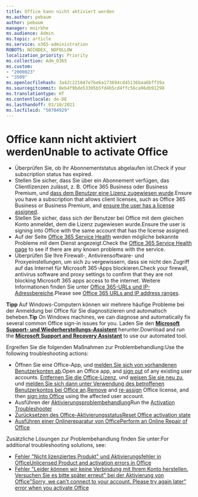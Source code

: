 ```yaml
---
title: Office kann nicht aktiviert werden
ms.author: pebaum
author: pebaum
manager: mnirkhe
ms.audience: Admin
ms.topic: article
ms.service: o365-administration
ROBOTS: NOINDEX, NOFOLLOW
localization_priority: Priority
ms.collection: Adm_O365
ms.custom:
- "2000023"
- "3509"
ms.openlocfilehash: 3a42c221047e7be6a173694cd45136baa6bff39a
ms.sourcegitcommit: 0eb4f9bde53395b5fd4b5cd4ffc56ca96db91298
ms.translationtype: HT
ms.contentlocale: de-DE
ms.lasthandoff: 03/10/2021
ms.locfileid: "50704929"
---
```

# <a name="unable-to-activate-office"></a><span data-ttu-id="4ef9b-102">Office kann nicht aktiviert werden</span><span class="sxs-lookup"><span data-stu-id="4ef9b-102">Unable to activate Office</span></span>

- <span data-ttu-id="4ef9b-103">Überprüfen Sie, ob Ihr Abonnementstatus abgelaufen ist.</span><span class="sxs-lookup"><span data-stu-id="4ef9b-103">Check if your subscription status has expired.</span></span>
- <span data-ttu-id="4ef9b-104">Stellen Sie sicher, dass Sie über ein Abonnement verfügen, das Clientlizenzen zulässt, z. B. Office 365 Business oder Business Premium, und [dass dem Benutzer eine Lizenz zugewiesen wurde](https://docs.microsoft.com/microsoft-365/admin/manage/assign-licenses-to-users?view=o365-worldwide).</span><span class="sxs-lookup"><span data-stu-id="4ef9b-104">Ensure you have a subscription that allows client licenses, such as Office 365 Business or Business Premium, and [ensure the user has a license assigned](https://docs.microsoft.com/microsoft-365/admin/manage/assign-licenses-to-users?view=o365-worldwide).</span></span>
- <span data-ttu-id="4ef9b-105">Stellen Sie sicher, dass sich der Benutzer bei Office mit dem gleichen Konto anmeldet, dem die Lizenz zugewiesen wurde.</span><span class="sxs-lookup"><span data-stu-id="4ef9b-105">Ensure the user is signing into Office with the same account that has the license assigned.</span></span>
- <span data-ttu-id="4ef9b-106">Auf der Seite [Office 365 Service Health](https://docs.microsoft.com/office365/enterprise/view-service-health) werden mögliche bekannte Probleme mit dem Dienst angezeigt.</span><span class="sxs-lookup"><span data-stu-id="4ef9b-106">Check the [Office 365 Service Health page](https://docs.microsoft.com/office365/enterprise/view-service-health) to see if there are any known problems with the service.</span></span>
- <span data-ttu-id="4ef9b-107">Überprüfen Sie Ihre Firewall-, Antivirensoftware- und Proxyeinstellungen, um sich zu vergewissern, dass sie nicht den Zugriff auf das Internet für Microsoft 365-Apps blockieren.</span><span class="sxs-lookup"><span data-stu-id="4ef9b-107">Check your firewall, antivirus software and proxy settings to confirm that they are not blocking Microsoft 365 apps access to the internet.</span></span> <span data-ttu-id="4ef9b-108">Weitere Informationen finden Sie unter [Office 365-URLs und IP-Adressbereiche](https://docs.microsoft.com/office365/enterprise/urls-and-ip-address-ranges "Office 365-URLs und -IP-Adressbereiche").</span><span class="sxs-lookup"><span data-stu-id="4ef9b-108">Please see [Office 365 URLs and IP address ranges](https://docs.microsoft.com/office365/enterprise/urls-and-ip-address-ranges "Office 365 URLs and IP address ranges").</span></span>

<span data-ttu-id="4ef9b-109">**Tipp** Auf Windows-Computern können wir mehrere häufige Probleme bei der Anmeldung bei Office für Sie diagnostizieren und automatisch beheben.</span><span class="sxs-lookup"><span data-stu-id="4ef9b-109">**Tip** On Windows machines, we can diagnose and automatically fix several common Office sign-in issues for you.</span></span> <span data-ttu-id="4ef9b-110">Laden Sie den **[Microsoft Support- und Wiederherstellungs-Assistent](https://aka.ms/SaRA-OfficeSignInScenario)** herunter.</span><span class="sxs-lookup"><span data-stu-id="4ef9b-110">Download and run the  **[Microsoft Support and Recovery Assistant](https://aka.ms/SaRA-OfficeSignInScenario)** to use our automated tool.</span></span>

<span data-ttu-id="4ef9b-111">Ergreifen Sie die folgenden Maßnahmen zur Problembehandlung:</span><span class="sxs-lookup"><span data-stu-id="4ef9b-111">Use the following troubleshooting actions:</span></span>

- <span data-ttu-id="4ef9b-112">Öffnen Sie eine Office-App, und [melden Sie sich von vorhandenen Benutzerkonten ab](https://support.office.com/article/5a20dc11-47e9-4b6f-945d-478cb6d92071).</span><span class="sxs-lookup"><span data-stu-id="4ef9b-112">Open an Office app, and [sign out](https://support.office.com/article/5a20dc11-47e9-4b6f-945d-478cb6d92071) of any existing user accounts.</span></span> <span data-ttu-id="4ef9b-113">[Entfernen Sie die Office-Lizenz](https://docs.microsoft.com/microsoft-365/admin/manage/remove-licenses-from-users), und [weisen Sie sie neu zu](https://docs.microsoft.com/microsoft-365/admin/manage/assign-licenses-to-users), und [melden Sie sich dann unter Verwendung des betroffenen Benutzerkontos bei Office an](https://support.office.com/article/628ea040-f265-49de-b986-be09c3ebf8a9).</span><span class="sxs-lookup"><span data-stu-id="4ef9b-113">[Remove](https://docs.microsoft.com/microsoft-365/admin/manage/remove-licenses-from-users) and [re-assign](https://docs.microsoft.com/microsoft-365/admin/manage/assign-licenses-to-users) Office license, and then [sign into Office](https://support.office.com/article/628ea040-f265-49de-b986-be09c3ebf8a9) using the affected user account.</span></span>
- <span data-ttu-id="4ef9b-114">Ausführen der [Aktivierungsproblembehandlung](https://aka.ms/SARA-OfficeActivation-Alchemy)</span><span class="sxs-lookup"><span data-stu-id="4ef9b-114">Run the [Activation Troubleshooter](https://aka.ms/SARA-OfficeActivation-Alchemy)</span></span>
- [<span data-ttu-id="4ef9b-115">Zurücksetzen des Office-Aktivierungsstatus</span><span class="sxs-lookup"><span data-stu-id="4ef9b-115">Reset Office activation state</span></span>](https://docs.microsoft.com/office365/troubleshoot/activation/reset-office-365-proplus-activation-state "Zurücksetzen des Office-Aktivierungsstatus")
- [<span data-ttu-id="4ef9b-116">Ausführen einer Onlinereparatur von Office</span><span class="sxs-lookup"><span data-stu-id="4ef9b-116">Perform an Online Repair of Office</span></span>](https://support.office.com/Article/7821d4b6-7c1d-4205-aa0e-a6b40c5bb88b?wt.mc_id=Alchemy_ClientDIA)

<span data-ttu-id="4ef9b-117">Zusätzliche Lösungen zur Problembehandlung finden Sie unter:</span><span class="sxs-lookup"><span data-stu-id="4ef9b-117">For additional troubleshooting solutions, see:</span></span>  

- [<span data-ttu-id="4ef9b-118">Fehler "Nicht lizenziertes Produkt" und Aktivierungsfehler in Office</span><span class="sxs-lookup"><span data-stu-id="4ef9b-118">Unlicensed Product and activation errors in Office</span></span>](https://support.office.com/Article/0d23d3c0-c19c-4b2f-9845-5344fedc4380?wt.mc_id=Alchemy_ClientDIA)
- [<span data-ttu-id="4ef9b-119">Fehler "Leider können wir keine Verbindung mit Ihrem Konto herstellen. Versuchen Sie es bitte später erneut" bei der Aktivierung von Office</span><span class="sxs-lookup"><span data-stu-id="4ef9b-119">"Sorry, we can't connect to your account. Please try again later" error when you activate Office</span></span>](https://docs.microsoft.com/office/troubleshoot/activation-installation/issue-when-activate-office-from-office-365)